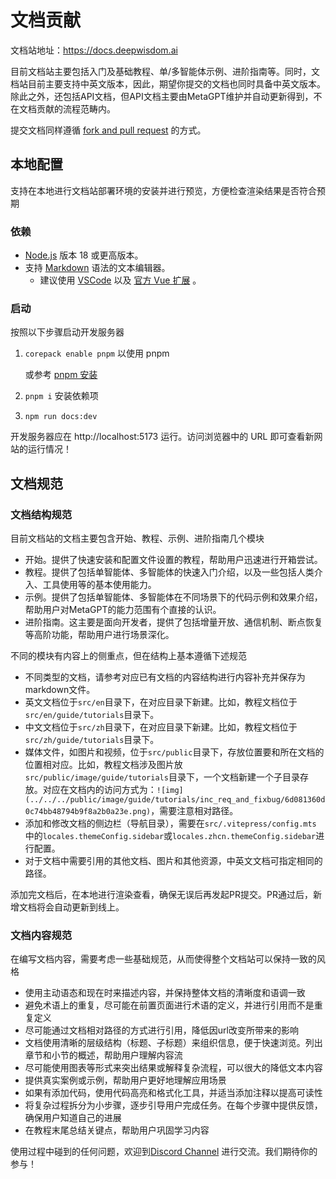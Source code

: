 # 文档贡献

文档站地址：https://docs.deepwisdom.ai  

目前文档站主要包括入门及基础教程、单/多智能体示例、进阶指南等。同时，文档站目前主要支持中英文版本，因此，期望你提交的文档也同时具备中英文版本。  
除此之外，还包括API文档，但API文档主要由MetaGPT维护并自动更新得到，不在文档贡献的流程范畴内。

提交文档同样遵循 [fork and pull request](https://docs.github.com/en/get-started/exploring-projects-on-github/contributing-to-a-project) 的方式。

## 本地配置

支持在本地进行文档站部署环境的安装并进行预览，方便检查渲染结果是否符合预期

### 依赖
- [Node.js](https://nodejs.org/en) 版本 18 或更高版本。 
- 支持 [Markdown](https://en.wikipedia.org/wiki/Markdown) 语法的文本编辑器。 
    - 建议使用 [VSCode](https://code.visualstudio.com/) 以及 [官方 Vue 扩展](https://marketplace.visualstudio.com/items?itemName=Vue.volar) 。

### 启动
按照以下步骤启动开发服务器

1. `corepack enable pnpm` 以使用 pnpm

    或参考 [pnpm 安装](https://pnpm.io/installation)

2. `pnpm i` 安装依赖项

3. `npm run docs:dev`

开发服务器应在 http://localhost:5173 运行。访问浏览器中的 URL 即可查看新网站的运行情况！

## 文档规范

### 文档结构规范

目前文档站的文档主要包含开始、教程、示例、进阶指南几个模块

- 开始。提供了快速安装和配置文件设置的教程，帮助用户迅速进行开箱尝试。
- 教程。提供了包括单智能体、多智能体的快速入门介绍，以及一些包括人类介入、工具使用等的基本使用能力。
- 示例。提供了包括单智能体、多智能体在不同场景下的代码示例和效果介绍，帮助用户对MetaGPT的能力范围有个直接的认识。
- 进阶指南。这主要是面向开发者，提供了包括增量开放、通信机制、断点恢复等高阶功能，帮助用户进行场景深化。

不同的模块有内容上的侧重点，但在结构上基本遵循下述规范

- 不同类型的文档，请参考对应已有文档的内容结构进行内容补充并保存为markdown文件。
- 英文文档位于`src/en`目录下，在对应目录下新建。比如，教程文档位于`src/en/guide/tutorials`目录下。
- 中文文档位于`src/zh`目录下，在对应目录下新建。比如，教程文档位于`src/zh/guide/tutorials`目录下。
- 媒体文件，如图片和视频，位于`src/public`目录下，存放位置要和所在文档的位置相对应。比如，教程文档涉及图片放`src/public/image/guide/tutorials`目录下，一个文档新建一个子目录存放。对应在文档内的访问方式为：`![img](../../../public/image/guide/tutorials/inc_req_and_fixbug/6d081360d0c74bb48794b9f8a2b0a23e.png)`，需要注意相对路径。
- 添加和修改文档的侧边栏（导航目录），需要在`src/.vitepress/config.mts` 中的`locales.themeConfig.sidebar`或`locales.zhcn.themeConfig.sidebar`进行配置。
- 对于文档中需要引用的其他文档、图片和其他资源，中英文文档可指定相同的路径。

添加完文档后，在本地进行渲染查看，确保无误后再发起PR提交。PR通过后，新增文档将会自动更新到线上。

### 文档内容规范

在编写文档内容，需要考虑一些基础规范，从而使得整个文档站可以保持一致的风格

- 使用主动语态和现在时来描述内容，并保持整体文档的清晰度和语调一致
- 避免术语上的重复，尽可能在前置页面进行术语的定义，并进行引用而不是重复定义
- 尽可能通过文档相对路径的方式进行引用，降低因url改变所带来的影响
- 文档使用清晰的层级结构（标题、子标题）来组织信息，便于快速浏览。列出章节和小节的概述，帮助用户理解内容流
- 尽可能使用图表等形式来突出结果或解释复杂流程，可以很大的降低文本内容
- 提供真实案例或示例，帮助用户更好地理解应用场景
- 如果有添加代码，使用代码高亮和格式化工具，并适当添加注释以提高可读性
- 将复杂过程拆分为小步骤，逐步引导用户完成任务。在每个步骤中提供反馈，确保用户知道自己的进展
- 在教程末尾总结关键点，帮助用户巩固学习内容

使用过程中碰到的任何问题，欢迎到[Discord Channel](https://discord.gg/ZRHeExS6xv) 进行交流。我们期待你的参与！
